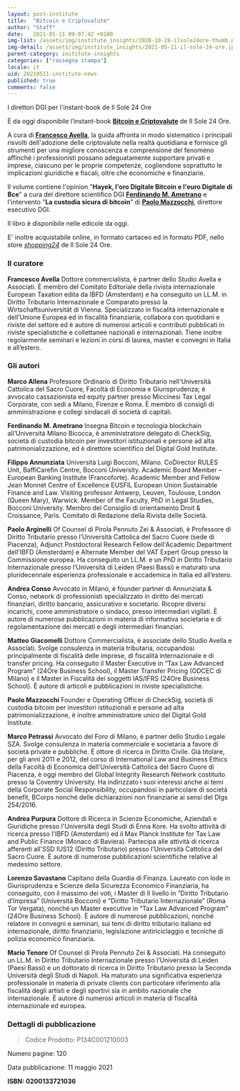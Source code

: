 ```yaml
---
layout: post-institute
title:  "Bitcoin e Criptovalute"
author: "Staff"
date:   2021-05-11 09:07:42 +0100
img-list: /assets/img/institute_insights/2020-10-28-ilsole24ore-thumb.png
img-detail: /assets/img/institute_insights/2021-05-11-il-sole-24-ore.jpg
parent-category: institute-insights
categories: ["rassegna stampa"]
locale: it
uid: 20210511-institute-news
published: true
comments: false
---
```


I direttori DGI per l'instant-book de Il Sole 24 Ore

È da oggi disponibile l’instant-book [**Bitcoin e Criptovalute**](https://www.shopping24.ilsole24ore.com/sh4/collateral/products/libri-r.jsp?productId=prod2650197) de Il Sole 24 Ore.

A cura di [**Francesco Avella**](https://www.linkedin.com/in/francesco-avella-84b1a111/), la guida affronta in modo sistematico i principali risvolti dell'adozione delle criptovalute nella realtà quotidiana e fornisce gli strumenti per una migliore conoscenza e comprensione del fenomeno affinché i professionisti possano adeguatamente supportare privati e imprese, ciascuno per le proprie competenze, cogliendone soprattutto le implicazioni giuridiche e fiscali, oltre che economiche e finanziarie.

Il volume contiene l'opinion "**Hayek, l'oro Digitale Bitcoin e l'euro Digitale di Bce**" a cura del direttore scientifico DGI [**Ferdinando M. Ametrano**](http://ametrano.net/) e l'intervento "**La custodia sicura di bitcoin**" di [**Paolo Mazzocchi**](https://www.linkedin.com/in/paolomazzocchi/), direttore esecutivo DGI.

Il libro è disponibile nelle edicole da oggi.

E' inoltre acquistabile online, in formato cartaceo ed in formato PDF, nello store [*shopping24*](https://www.shopping24.ilsole24ore.com/sh4/collateral/products/libri-r.jsp?productId=prod2650197) de Il Sole 24 Ore.

### Il curatore

**Francesco Avella**
Dottore commercialista, è partner dello Studio Avella e Associati. È membro del Comitato Editoriale della rivista internazionale
European Taxation edita da IBFD (Amsterdam) e ha conseguito un LL.M. in Diritto Tributario Internazionale e Comparato presso la Wirtschaftsuniversität di Vienna. Specializzato in fiscalità internazionale e dell’Unione Europea ed in fiscalità finanziaria, collabora con quotidiani e riviste del settore ed è autore di numerosi articoli e contributi pubblicati in riviste specialistiche e collettanee nazionali e internazionali. Tiene inoltre regolarmente seminari e lezioni in corsi di laurea, master e convegni in Italia e all’estero.

### Gli autori

**Marco Allena**
Professore Ordinario di Diritto Tributario nell'Università Cattolica del Sacro Cuore, Facoltà di Economia e Giurisprudenza; è avvocato cassazionista ed equity partner presso Miccinesi Tax Legal Corporate, con sedi a Milano, Firenze e Roma. È membro di consigli di amministrazione e collegi sindacali di società di capitali.

**Ferdinando M. Ametrano**
Insegna Bitcoin e tecnologia blockchain all’Università Milano Bicocca,
è amministratore delegato di CheckSig, società di custodia bitcoin per investitori istituzionali e persone ad alta patrimonializzazione, ed è direttore scientifico del Digital Gold Institute.

**Filippo Annunziata**
Università Luigi Bocconi, Milano. CoDirector RULES Unit, BaffiCarefin Centre, Bocconi University. Academic Board Member
– European Banking Institute (Francoforte). Academic Member and Fellow Jean Monnet Centre of Excellence EUSFIL European
Union Sustainable Finance and Law. Visiting professor Antwerp, Leuven, Toulouse, London (Queen Mary), Warwick. Member of the Faculty, PhD in Legal Studies, Bocconi University. Membro del Consiglio di orientamento Droit & Croissance, Paris. Comitato di Redazione della Rivista delle Società.

**Paolo Arginelli**
Of Counsel di Pirola Pennuto Zei & Associati, è Professore di Diritto Tributario presso l’Università Cattolica del Sacro Cuore (sede
di Piacenza), Adjunct Postdoctoral Research Fellow dell'Academic Department dell'IBFD (Amsterdam) e Alternate Member del VAT Expert Group presso la Commissione europea. Ha conseguito un LL.M. e un PhD in Diritto Tributario Internazionale presso l’Università di Leiden (Paesi Bassi) e maturato una pluridecennale esperienza professionale e accademica in Italia ed all’estero.

**Andrea Conso**
Avvocato in Milano, è founder partner di Annunziata & Conso, network di professionisti specializzato in diritto dei mercati finanziari, diritto bancario, assicurativo e societario. Ricopre diversi incarichi, come amministratore o sindaco, presso intermediari vigilati. È autore di numerose pubblicazioni in materia di informativa societaria e di regolamentazione dei mercati e degli intermediari finanziari.

**Matteo Giacomelli**
Dottore Commercialista, è associate dello Studio Avella e Associati. Svolge consulenza in materia tributaria, occupandosi
principalmente di fiscalità delle imprese, di fiscalità internazionale e di transfer pricing. Ha conseguito il Master Executive in “Tax Law Advanced Program” (24Ore Business School), il Master Transfer Pricing (ODCEC di Milano) e il Master in Fiscalità dei soggetti IAS/IFRS (24Ore Business School). È autore di articoli e pubblicazioni in riviste specialistiche.

**Paolo Mazzocchi**
Founder e Operating Officer di CheckSig, società di custodia bitcoin per investitori istituzionali e persone ad alta patrimonializzazione, è inoltre amministratore unico del Digital Gold Institute.

**Marco Petrassi**
Avvocato del Foro di Milano, è partner dello Studio Legale SZA. Svolge consulenza in materia commerciale e societaria a favore
di società private e pubbliche. È ottore di ricerca in Diritto Civile. Già titolare, per gli anni 2011 e 2012, del corso di International Law and Business Ethics della Facoltà di Economica dell’Università Cattolica del Sacro Cuore di Piacenza, è oggi membro del Global Integrity Research Network costituito presso la Coventry University. Ha indirizzato i suoi interessi anche ai temi della Corporate Social Responsibility, occupandosi in particolare di società benefit, BCorps nonché delle dichiarazioni non finanziarie ai sensi del Dlgs 254/2016.

**Andrea Purpura**
Dottore di Ricerca in Scienze Economiche, Aziendali e Giuridiche presso l'Università degli Studi di Enna Kore. Ha svolto attività
di ricerca presso l'IBFD (Amsterdam) ed il Max Planck Institute for Tax Law and Public Finance (Monaco di Baviera). Partecipa alle attività di ricerca afferenti all'SSD IUS12 (Diritto Tributario) presso l’Università Cattolica del Sacro Cuore. È autore di numerose pubblicazioni scientifiche relative al medesimo settore.

**Lorenzo Savastano**
Capitano della Guardia di Finanza. Laureato con lode in Giurisprudenza e Scienze della Sicurezza Economico Finanziaria,
ha conseguito, con il massimo dei voti, i Master di II livello in “Diritto Tributario d’Impresa” (Università Bocconi) e “Diritto Tributario Internazionale” (Roma Tor Vergata), nonché un Master executive in “Tax Law Advanced Program” (24Ore Business School). È autore di numerose pubblicazioni, nonché relatore in convegni e seminari, sui temi di diritto tributario italiano ed internazionale, diritto finanziario, legislazione antiriciclaggio e tecniche di polizia economico finanziaria.

**Mario Tenore**
Of Counsel di Pirola Pennuto Zei & Associati. Ha conseguito un LL.M. in Diritto Tributario Internazionale presso l’Università di
Leiden (Paesi Bassi) e un dottorato di ricerca in Diritto Tributario presso la Seconda Università degli Studi di Napoli. Ha maturato una significativa esperienza professionale in materia di private clients con particolare riferimento alla fiscalità degli artisti e degli sportivi sia in ambito nazionale che internazionale. È autore di numerosi articoli in materia di fiscalità internazionale ed europea.

### Dettagli di pubblicazione

>Codice Prodotto: P134C001210003
>
Numero pagine: 120
>
Data pubblicazione: 11 maggio 2021
>
**ISBN: 0200133721036**